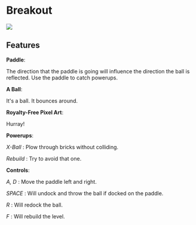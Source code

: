 # Breakout

![](https://i.imgur.com/YU7Kk1V.gif)

## Features
**Paddle**:

The direction that the paddle is going will influence the direction the ball is reflected. Use the paddle to catch powerups.

**A Ball**:

It's a ball. It bounces around.

**Royalty-Free Pixel Art**:

Hurray!

**Powerups**: 


*X-Ball* : Plow through bricks without colliding.


*Rebuild* : Try to avoid that one.


**Controls**:


*A, D* : Move the paddle left and right.

*SPACE* : Will undock and throw the ball if docked on the paddle.


*R* : Will redock the ball.


*F* : Will rebuild the level.
